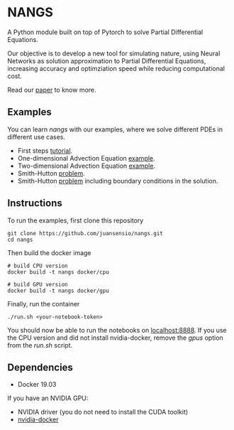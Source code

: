 # NANGS

A Python module built on top of Pytorch to solve Partial Differential Equations. 

Our objective is to develop a new tool for simulating nature, using Neural Networks as solution approximation to Partial Differential Equations, increasing accuracy and optimziation speed while reducing computational cost.

Read our [paper](https://arxiv.org/abs/1912.04737) to know more.

## Examples

You can learn *nangs* with our examples, where we solve different PDEs in different use cases.

- First steps [tutorial](./ipynb/tutorial.ipynb).
- One-dimensional Advection Equation [example](./ipynb/adv1d/adv1d.ipynb).
- Two-dimensional Advection Equation [example](./ipynb/adv2d/adv2d.ipynb).
- Smith-Hutton [problem](./ipynb/smith-hutton/smithHutton.ipynb).
- Smith-Hutton [problem](./ipynb/smith-hutton/smithHutton2.ipynb) including boundary conditions in the solution.

## Instructions

To run the examples, first clone this repository

```
git clone https://github.com/juansensio/nangs.git
cd nangs
```

Then build the docker image 

```
# build CPU version
docker build -t nangs docker/cpu

# build GPU version
docker build -t nangs docker/gpu
```

Finally, run the container
```
./run.sh <your-notebook-token>
```

You should now be able to run the notebooks on [localhost:8888](http://localhost:8888). If you use the CPU version and did not install nvidia-docker, remove the *gpus* option from the *run.sh* script.

## Dependencies

- Docker 19.03

If you have an NVIDIA GPU:

- NVIDIA driver (you do not need to install the CUDA toolkit)
- [nvidia-docker](https://github.com/NVIDIA/nvidia-docker) 
